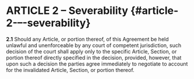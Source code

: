 # **ARTICLE 2 – Severability**   {#article-2-–-severability}

**2.1** 	Should any Article, or portion thereof, of this Agreement be held unlawful and unenforceable by any court of competent jurisdiction, such decision of the court shall apply only to the specific Article, Section, or portion thereof directly specified in the decision, provided, however, that upon such a decision the parties agree immediately to negotiate to account for the invalidated Article, Section, or portion thereof.